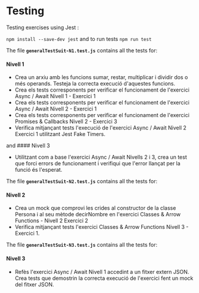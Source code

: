 # Testing

Testing exercises using Jest :

`npm install --save-dev jest` and to run tests `npm run test`

The file **`generalTestSuit-N1.test.js`** contains all the tests for:

#### Nivell 1

- Crea un arxiu amb les funcions sumar, restar, multiplicar i dividir dos o més operands. Testeja la correcta execució d'aquestes funcions.
- Crea els tests corresponents per verificar el funcionament de l'exercici Async / Await Nivell 1 - Exercici 1
- Crea els tests corresponents per verificar el funcionament de l'exercici Async / Await Nivell 2 - Exercici 1
- Crea els tests corresponents per verificar el funcionament de l'exercici Promises & Callbacks Nivell 2 - Exercici 3
- Verifica mitjançant tests l'execució de l'exercici Async / Await Nivell 2 Exercici 1 utilitzant Jest Fake Timers.

and #### Nivell 3

- Utilitzant com a base l'exercici Async / Await Nivells 2 i 3, crea un test que forci errors de funcionament i verifiqui que l'error llançat per la funció és l'esperat.

The file **`generalTestSuit-N2.test.js`** contains all the tests for:

#### Nivell 2

- Crea un mock que comprovi les crides al constructor de la classe Persona i al seu mètode decirNombre en l'exercici Classes & Arrow Functions - Nivell 2 Exercici 2
- Verifica mitjançant tests l'exercici Classes & Arrow Functions Nivell 3 - Exercici 1.

The file **`generalTestSuit-N3.test.js`** contains all the tests for:

#### Nivell 3

- Refès l'exercici Async / Await Nivell 1 accedint a un fitxer extern JSON. Crea tests que demostrin la correcta execució de l'exercici fent un mock del fitxer JSON.

